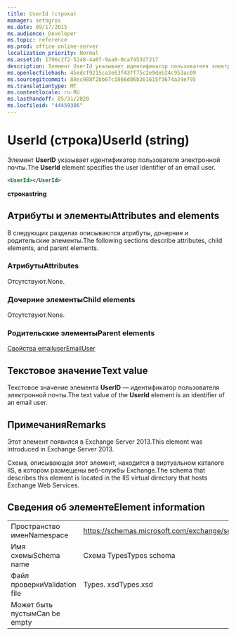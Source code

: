 ```yaml
---
title: UserId (строка)
manager: sethgros
ms.date: 09/17/2015
ms.audience: Developer
ms.topic: reference
ms.prod: office-online-server
localization_priority: Normal
ms.assetid: 1796c2f2-5248-4a07-9aa0-0ca7453d7217
description: Элемент UserId указывает идентификатор пользователя электронной почты.
ms.openlocfilehash: 45edcf9215ca3e63f43ff75c2e9deb24c953ac09
ms.sourcegitcommit: 88ec988f2bb67c1866d06b361615f3674a24e795
ms.translationtype: MT
ms.contentlocale: ru-RU
ms.lasthandoff: 05/31/2020
ms.locfileid: "44459386"
---
```

# <a name="userid-string"></a><span data-ttu-id="0bdb1-103">UserId (строка)</span><span class="sxs-lookup"><span data-stu-id="0bdb1-103">UserId (string)</span></span>

<span data-ttu-id="0bdb1-104">Элемент **UserID** указывает идентификатор пользователя электронной почты.</span><span class="sxs-lookup"><span data-stu-id="0bdb1-104">The **UserId** element specifies the user identifier of an email user.</span></span> 
  
```XML
<UserId></UserId>
```

 <span data-ttu-id="0bdb1-105">**строка**</span><span class="sxs-lookup"><span data-stu-id="0bdb1-105">**string**</span></span>
## <a name="attributes-and-elements"></a><span data-ttu-id="0bdb1-106">Атрибуты и элементы</span><span class="sxs-lookup"><span data-stu-id="0bdb1-106">Attributes and elements</span></span>

<span data-ttu-id="0bdb1-107">В следующих разделах описываются атрибуты, дочерние и родительские элементы.</span><span class="sxs-lookup"><span data-stu-id="0bdb1-107">The following sections describe attributes, child elements, and parent elements.</span></span>
  
### <a name="attributes"></a><span data-ttu-id="0bdb1-108">Атрибуты</span><span class="sxs-lookup"><span data-stu-id="0bdb1-108">Attributes</span></span>

<span data-ttu-id="0bdb1-109">Отсутствуют.</span><span class="sxs-lookup"><span data-stu-id="0bdb1-109">None.</span></span>
  
### <a name="child-elements"></a><span data-ttu-id="0bdb1-110">Дочерние элементы</span><span class="sxs-lookup"><span data-stu-id="0bdb1-110">Child elements</span></span>

<span data-ttu-id="0bdb1-111">Отсутствуют.</span><span class="sxs-lookup"><span data-stu-id="0bdb1-111">None.</span></span>
  
### <a name="parent-elements"></a><span data-ttu-id="0bdb1-112">Родительские элементы</span><span class="sxs-lookup"><span data-stu-id="0bdb1-112">Parent elements</span></span>

[<span data-ttu-id="0bdb1-113">Свойства emailuser</span><span class="sxs-lookup"><span data-stu-id="0bdb1-113">EmailUser</span></span>](emailuser.md)
  
## <a name="text-value"></a><span data-ttu-id="0bdb1-114">Текстовое значение</span><span class="sxs-lookup"><span data-stu-id="0bdb1-114">Text value</span></span>

<span data-ttu-id="0bdb1-115">Текстовое значение элемента **UserID** — идентификатор пользователя электронной почты.</span><span class="sxs-lookup"><span data-stu-id="0bdb1-115">The text value of the **UserId** element is an identifier of an email user.</span></span> 
  
## <a name="remarks"></a><span data-ttu-id="0bdb1-116">Примечания</span><span class="sxs-lookup"><span data-stu-id="0bdb1-116">Remarks</span></span>

<span data-ttu-id="0bdb1-117">Этот элемент появился в Exchange Server 2013.</span><span class="sxs-lookup"><span data-stu-id="0bdb1-117">This element was introduced in Exchange Server 2013.</span></span>
  
<span data-ttu-id="0bdb1-118">Схема, описывающая этот элемент, находится в виртуальном каталоге IIS, в котором размещены веб-службы Exchange.</span><span class="sxs-lookup"><span data-stu-id="0bdb1-118">The schema that describes this element is located in the IIS virtual directory that hosts Exchange Web Services.</span></span>
  
## <a name="element-information"></a><span data-ttu-id="0bdb1-119">Сведения об элементе</span><span class="sxs-lookup"><span data-stu-id="0bdb1-119">Element information</span></span>

|||
|:-----|:-----|
|<span data-ttu-id="0bdb1-120">Пространство имен</span><span class="sxs-lookup"><span data-stu-id="0bdb1-120">Namespace</span></span>  <br/> |https://schemas.microsoft.com/exchange/services/2006/types  <br/> |
|<span data-ttu-id="0bdb1-121">Имя схемы</span><span class="sxs-lookup"><span data-stu-id="0bdb1-121">Schema name</span></span>  <br/> |<span data-ttu-id="0bdb1-122">Схема Types</span><span class="sxs-lookup"><span data-stu-id="0bdb1-122">Types schema</span></span>  <br/> |
|<span data-ttu-id="0bdb1-123">Файл проверки</span><span class="sxs-lookup"><span data-stu-id="0bdb1-123">Validation file</span></span>  <br/> |<span data-ttu-id="0bdb1-124">Types. xsd</span><span class="sxs-lookup"><span data-stu-id="0bdb1-124">Types.xsd</span></span>  <br/> |
|<span data-ttu-id="0bdb1-125">Может быть пустым</span><span class="sxs-lookup"><span data-stu-id="0bdb1-125">Can be empty</span></span>  <br/> ||
   


